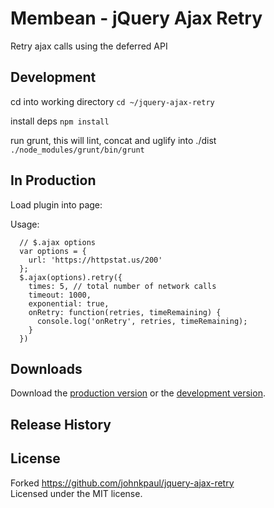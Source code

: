 # Membean - jQuery Ajax Retry

Retry ajax calls using the deferred API

## Development

cd into working directory
```cd ~/jquery-ajax-retry```

install deps
```npm install```

run grunt, this will lint, concat and uglify into ./dist
```./node_modules/grunt/bin/grunt```


## In Production

Load plugin into page:

[min]: https://raw.githubusercontent.com/membean/jquery-ajax-retry/master/dist/jquery.ajax-retry.min.js

Usage:

```
  // $.ajax options
  var options = {
    url: 'https://httpstat.us/200'
  };
  $.ajax(options).retry({
    times: 5, // total number of network calls
    timeout: 1000,
    exponential: true,
    onRetry: function(retries, timeRemaining) {
      console.log('onRetry', retries, timeRemaining);
    }
  })
```

## Downloads
Download the [production version][min] or the [development version][max].

[min]: https://raw.githubusercontent.com/membean/jquery-ajax-retry/master/dist/jquery.ajax-retry.min.js
[max]: https://raw.githubusercontent.com/membean/jquery-ajax-retry/master/dist/jquery.ajax-retry.js


## Release History

## License
Forked https://github.com/johnkpaul/jquery-ajax-retry  
Licensed under the MIT license.
